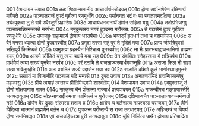 001	वैशम्पायन उवाच
001a	ततः शिष्यान्समानीय आचार्यार्थमचोदयत्
001c	द्रोणः सर्वानशेषेण दक्षिणार्थं महीपते
002a	पाञ्चालराजं द्रुपदं गृहीत्वा रणमूर्धनि
002c	पर्यानयत भद्रं वः सा स्यात्परमदक्षिणा
003a	तथेत्युक्त्वा तु ते सर्वे रथैस्तूर्णं प्रहारिणः
003c	आचार्यधनदानार्थं द्रोणेन सहिता ययुः
004a	ततोऽभिजग्मुः पाञ्चालान्निघ्नन्तस्ते नरर्षभाः
004c	ममृदुस्तस्य नगरं द्रुपदस्य महौजसः
005a	ते यज्ञसेनं द्रुपदं गृहीत्वा रणमूर्धनि
005c	उपाजह्रुः सहामात्यं द्रोणाय भरतर्षभाः
006a	भग्नदर्पं हृतधनं तथा च वशमागतम्
006c	स वैरं मनसा ध्यात्वा द्रोणो द्रुपदमब्रवीत्
007a	प्रमृद्य तरसा राष्ट्रं पुरं ते मृदितं मया
007c	प्राप्य जीवन्रिपुवशं सखिपूर्वं किमिष्यते
008a	एवमुक्त्वा प्रहस्यैनं निश्चित्य पुनरब्रवीत्
008c	मा भैः प्राणभयाद्राजन्क्षमिणो ब्राह्मणा वयम्
009a	आश्रमे क्रीडितं यत्तु त्वया बाल्ये मया सह
009c	तेन संवर्धितः स्नेहस्त्वया मे क्षत्रियर्षभ
010a	प्रार्थयेयं त्वया सख्यं पुनरेव नरर्षभ
010c	वरं ददामि ते राजन्राज्यस्यार्धमवाप्नुहि
011a	अराजा किल नो राज्ञां सखा भवितुमर्हति
011c	अतः प्रयतितं राज्ये यज्ञसेन मया तव
012a	राजासि दक्षिणे कूले भागीरथ्याहमुत्तरे
012c	सखायं मां विजानीहि पाञ्चाल यदि मन्यसे
013	द्रुपद उवाच
013a	अनाश्चर्यमिदं ब्रह्मन्विक्रान्तेषु महात्मसु
013c	प्रीये त्वयाहं त्वत्तश्च प्रीतिमिच्छामि शाश्वतीम्
014	वैशम्पायन उवाच
014a	एवमुक्तस्तु तं द्रोणो मोक्षयामास भारत
014c	सत्कृत्य चैनं प्रीतात्मा राज्यार्धं प्रत्यपादयत्
015a	माकन्दीमथ गङ्गायास्तीरे जनपदायुताम्
015c	सोऽध्यावसद्दीनमनाः काम्पिल्यं च पुरोत्तमम्
015e	दक्षिणान्श्चैव पाञ्चालान्यावच्चर्मण्वती नदी
016a	द्रोणेन वैरं द्रुपदः संस्मरन्न शशाम ह
016c	क्षात्रेण च बलेनास्य नापश्यत्स पराजयम्
017a	हीनं विदित्वा चात्मानं ब्राह्मणेन बलेन च
017c	पुत्रजन्म परीप्सन्वै स राजा तदधारयत्
017e	अहिच्छत्रं च विषयं द्रोणः समभिपद्यत
018a	एवं राजन्नहिच्छत्रा पुरी जनपदायुता
018c	युधि निर्जित्य पार्थेन द्रोणाय प्रतिपादिता
